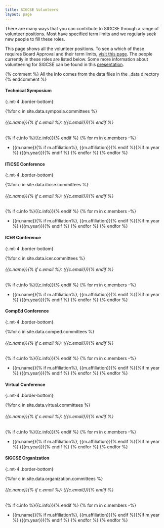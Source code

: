 ```yaml
---
title: SIGCSE Volunteers
layout: page 
---
```


There are many ways that you can contribute to SIGCSE through a range of volunteer positions. Most have specified term limits and we regularly seek new people to fill these roles.

This page shows all the volunteer positions. To see a which of these requires Board Approval and their term limits, [visit this page](../policies/approval.html). The people currently in these roles are listed below. Some more information about volunteering for SIGCSE can be found in this [presentation](../files/documents/pdfs/How%20to%20Volunteer%20with%20SIGCSE%202019.pdf).


{% comment %}
All the info comes from the data files in the \_data directory 
{% endcomment %}


#### Technical Symposium
{:.mt-4 .border-bottom}

{%for c in site.data.symposia.committees %}
###### {{c.name}}{% if c.email %}: ({{c.email}}){% endif %}
{% if c.info %}{{c.info}}{% endif %}
{% for m in c.members -%}
- {{m.name}}{% if m.affiliation%}, {{m.affiliation}}{% endif %}{%if m.year %} ({{m.year}}){% endif %}
{% endfor %}
{% endfor %}

#### ITiCSE Conference
{:.mt-4 .border-bottom}

{%for c in site.data.iticse.committees %}
###### {{c.name}}{% if c.email %}: ({{c.email}}){% endif %}
{% if c.info %}{{c.info}}{% endif %}
{% for m in c.members -%}
- {{m.name}}{% if m.affiliation%}, {{m.affiliation}}{% endif %}{%if m.year %} ({{m.year}}){% endif %}
{% endfor %}
{% endfor %}


#### ICER Conference
{:.mt-4 .border-bottom}

{%for c in site.data.icer.committees %}
###### {{c.name}}{% if c.email %}: ({{c.email}}){% endif %}
{% if c.info %}{{c.info}}{% endif %}
{% for m in c.members -%}
- {{m.name}}{% if m.affiliation%}, {{m.affiliation}}{% endif %}{%if m.year %} ({{m.year}}){% endif %}
{% endfor %}
{% endfor %}



#### CompEd Conference
{:.mt-4 .border-bottom}

{%for c in site.data.comped.committees %}
###### {{c.name}}{% if c.email %}: ({{c.email}}){% endif %}
{% if c.info %}{{c.info}}{% endif %}
{% for m in c.members -%}
- {{m.name}}{% if m.affiliation%}, {{m.affiliation}}{% endif %}{%if m.year %} ({{m.year}}){% endif %}
{% endfor %}
{% endfor %}

#### Virtual Conference
{:.mt-4 .border-bottom}

{%for c in site.data.virtual.committees %}
###### {{c.name}}{% if c.email %}: ({{c.email}}){% endif %}
{% if c.info %}{{c.info}}{% endif %}
{% for m in c.members -%}
- {{m.name}}{% if m.affiliation%}, {{m.affiliation}}{% endif %}{%if m.year %} ({{m.year}}){% endif %}
{% endfor %}
{% endfor %}



#### SIGCSE Organization
{:.mt-4 .border-bottom}

{%for c in site.data.organization.committees %}
###### {{c.name}}{% if c.email %}: ({{c.email}}){% endif %}
{% if c.info %}{{c.info}}{% endif %}
{% for m in c.members -%}
- {{m.name}}{% if m.affiliation%}, {{m.affiliation}}{% endif %}{%if m.year %} ({{m.year}}){% endif %}
{% endfor %}
{% endfor %}


